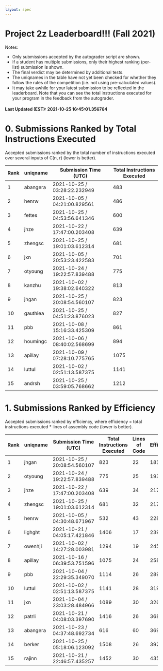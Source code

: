 ```yaml
---
layout: spec
---
```


Project 2z Leaderboard!!! (Fall 2021)
==============================
Notes:
- Only submissions accepted by the autograder script are shown.
- If a student has multiple submissions, only their highest ranking (per-list) submission is shown.
- The final verdict may be determined by additional tests.
- The uniqnames in the table have not yet been checked for whether they follow the rules of the competition (i.e. not using pre-calculated values).
- It may take awhile for your latest submission to be reflected in the leaderboard. Note that you can see the total instructions executed for your program in the feedback from the autograder.


#### Last Updated (EST): 2021-10-25 16:45:01.356764

# 0. Submissions Ranked by Total Instructions Executed
Accepted submissions ranked by the total number of instructions executed over several inputs of C(n, r) (lower is better).

| Rank  | uniqname | Submission Time (UTC) | Total Instructions Executed |
|---|---|---|---|
| 1 | abangera | 2021-10-25 / 03:28:22.232949 | 483 |
| 2 | henrw | 2021-10-05 / 04:21:00.829561 | 486 |
| 3 | fettes | 2021-10-25 / 04:53:56.641346 | 600 |
| 4 | jhze | 2021-10-22 / 17:47:00.203408 | 639 |
| 5 | zhengsc | 2021-10-25 / 19:01:03.612314 | 681 |
| 6 | jxn | 2021-10-05 / 20:53:23.422583 | 701 |
| 7 | otyoung | 2021-10-24 / 19:22:57.839488 | 775 |
| 8 | kanzhu | 2021-10-02 / 19:38:02.640322 | 813 |
| 9 | jhgan | 2021-10-25 / 20:08:54.560107 | 823 |
| 10 | gauthiea | 2021-10-25 / 04:51:23.876023 | 827 |
| 11 | pbb | 2021-10-08 / 15:16:33.425309 | 861 |
| 12 | houmingc | 2021-10-06 / 08:40:02.568699 | 894 |
| 13 | apillay | 2021-10-09 / 07:28:10.775765 | 1075 |
| 14 | luttul | 2021-10-02 / 02:51:13.587375 | 1141 |
| 15 | andrsh | 2021-10-25 / 03:59:05.768662 | 1212 |


# 1. Submissions Ranked by Efficiency
Accepted submissions ranked by efficiency, where efficiency = total instructions executed * lines of assembly code (lower is better).

| Rank  | uniqname | Submission Time (UTC) | Total Instructions Executed |Lines of Code | Efficiency |
|---|---|---|---|---|---|
| 1 | jhgan | 2021-10-25 / 20:08:54.560107 | 823 | 22 | 18106 |
| 2 | otyoung | 2021-10-24 / 19:22:57.839488 | 775 | 25 | 19375 |
| 3 | jhze | 2021-10-22 / 17:47:00.203408 | 639 | 34 | 21726 |
| 4 | zhengsc | 2021-10-25 / 19:01:03.612314 | 681 | 32 | 21792 |
| 5 | henrw | 2021-10-05 / 04:30:48.671967 | 532 | 43 | 22876 |
| 6 | lighght | 2021-10-21 / 04:05:17.421846 | 1406 | 17 | 23902 |
| 7 | owenhji | 2021-10-02 / 14:27:28.003981 | 1294 | 19 | 24586 |
| 8 | apillay | 2021-10-16 / 06:39:53.751596 | 1075 | 24 | 25800 |
| 9 | pbb | 2021-10-04 / 22:29:35.349070 | 1114 | 26 | 28964 |
| 10 | luttul | 2021-10-02 / 02:51:13.587375 | 1141 | 28 | 31948 |
| 11 | jxn | 2021-10-04 / 23:03:28.484966 | 1089 | 30 | 32670 |
| 12 | patrli | 2021-10-21 / 04:08:03.397690 | 1416 | 26 | 36816 |
| 13 | abangera | 2021-10-23 / 04:37:48.692734 | 616 | 60 | 36960 |
| 14 | berker | 2021-10-25 / 05:18:06.123092 | 1508 | 26 | 39208 |
| 15 | rajinn | 2021-10-21 / 22:46:57.435257 | 1452 | 30 | 43560 |

